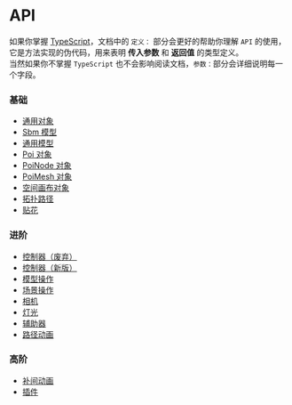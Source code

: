 # API

如果你掌握 [TypeScript](https://www.typescriptlang.org/)，文档中的 `定义：` 部分会更好的帮助你理解 `API` 的使用，它是方法实现的伪代码，用来表明 **传入参数** 和 **返回值** 的类型定义。
<br>
当然如果你不掌握 `TypeScript` 也不会影响阅读文档，`参数：`部分会详细说明每一个字段。

### 基础

- [通用对象](./object)
- [Sbm 模型](./sbm)
- [通用模型](./model)
- [Poi 对象](./poi)
- [PoiNode 对象](./poiNode)
- [PoiMesh 对象](./poiMesh)
- [空间画布对象](./canvas3D)
- [拓扑路径](./topology)
- [贴花](./decal)

### 进阶

- [控制器（废弃）](./controls-legacy)
- [控制器（新版）](./controls)
- [模型操作](./modelTool)
- [场景操作](./sceneTool)
- [相机](./camera)
- [灯光](./light)
- [辅助器](./helper)
- [路径动画](./path-animation)

### 高阶

- [补间动画](./animation)
- [插件](./plugin)
